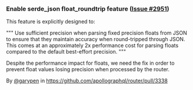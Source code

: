 ### Enable serde_json float_roundtrip feature ([Issue #2951](https://github.com/apollographql/router/issues/2951))

This feature is explicitly designed to:

"""
Use sufficient precision when parsing fixed precision floats from JSON to ensure that they maintain accuracy when round-tripped through JSON. This comes at an approximately 2x performance cost for parsing floats compared to the default best-effort precision.
"""

Despite the performance impact for floats, we need the fix in order to prevent float values losing precision when processed by the router.

By [@garypen](https://github.com/garypen) in https://github.com/apollographql/router/pull/3338